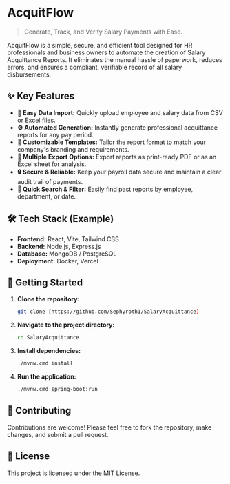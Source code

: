 # AcquitFlow

> Generate, Track, and Verify Salary Payments with Ease.

AcquitFlow is a simple, secure, and efficient tool designed for HR professionals and business owners to automate the creation of Salary Acquittance Reports. It eliminates the manual hassle of paperwork, reduces errors, and ensures a compliant, verifiable record of all salary disbursements.

## ✨ Key Features

-   **📄 Easy Data Import:** Quickly upload employee and salary data from CSV or Excel files.
-   **⚙️ Automated Generation:** Instantly generate professional acquittance reports for any pay period.
-   **🎨 Customizable Templates:** Tailor the report format to match your company's branding and requirements.
-   **💾 Multiple Export Options:** Export reports as print-ready PDF or as an Excel sheet for analysis.
-   **🔒 Secure & Reliable:** Keep your payroll data secure and maintain a clear audit trail of payments.
-   **🔎 Quick Search & Filter:** Easily find past reports by employee, department, or date.

## 🛠️ Tech Stack (Example)

-   **Frontend:** React, Vite, Tailwind CSS
-   **Backend:** Node.js, Express.js
-   **Database:** MongoDB / PostgreSQL
-   **Deployment:** Docker, Vercel

## 🚀 Getting Started

1.  **Clone the repository:**
    ```sh
    git clone [https://github.com/Sephyroth1/SalaryAcquittance)
    ```
2.  **Navigate to the project directory:**
    ```sh
    cd SalaryAcquittance
    ```
3.  **Install dependencies:**
    ```sh
    ./mvnw.cmd install
    ```
4.  **Run the application:**
    ```sh
    ./mvnw.cmd spring-boot:run
    ```

## 🤝 Contributing

Contributions are welcome! Please feel free to fork the repository, make changes, and submit a pull request.

## 📄 License

This project is licensed under the MIT License.
